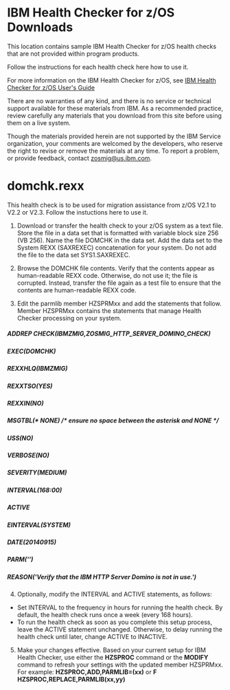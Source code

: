 IBM Health Checker for z/OS Downloads 
=====================================

This location contains sample IBM Health Checker for z/OS health checks that are not provided within program products.  

Follow the instructions for each health check here how to use it.  

For more information on the IBM Health Checker for z/OS, see [IBM Health Checker for z/OS User's Guide](https://www.ibm.com/support/knowledgecenter/SSLTBW_2.3.0/com.ibm.zos.v2r3.e0zl100/toc.htm) 

There are no warranties of any kind, and there is no service or technical support available for these materials from IBM. As a recommended practice, review carefully any materials that you download from this site before using them on a live system.

Though the materials provided herein are not supported by the IBM Service organization, your comments are welcomed by the developers, who reserve the right to revise or remove the materials at any time. To report a problem, or provide feedback, contact zosmig@us.ibm.com.

domchk.rexx
===========
This health check is to be used for migration assistance from z/OS V2.1 to V2.2 or V2.3.  Follow the instuctions here to use it.

1. Download or transfer the health check to your z/OS system as a text file.  Store the file in a data set that is formatted with variable block size 256 (VB 256).  Name the file DOMCHK in the data set.  Add the data set to the System REXX (SAXREXEC) concatenation for your system.  Do not add the file to the data set SYS1.SAXREXEC.

2.  Browse the DOMCHK file contents.  Verify that the contents appear as human-readable REXX code.  Otherwise, do not use it; the file is corrupted.  Instead, transfer the file again as a test file to ensure that the contents are human-readable REXX code.

3.  Edit the parmlib member HZSPRMxx and add the statements that follow.  Member HZSPRMxx contains the statements that manage Health Checker processing on your system.

##### ADDREP CHECK(IBMZMIG,ZOSMIG_HTTP_SERVER_DOMINO_CHECK)
##### EXEC(DOMCHK)
##### REXXHLQ(IBMZMIG)
##### REXXTSO(YES)
##### REXXIN(NO)
##### MSGTBL(* NONE)  /* ensure no space between the asterisk and NONE */
##### USS(NO)
##### VERBOSE(NO)
##### SEVERITY(MEDIUM)
##### INTERVAL(168:00)
##### ACTIVE
##### EINTERVAL(SYSTEM)
##### DATE(20140915)
##### PARM('')
##### REASON('Verify that the IBM HTTP Server Domino is not in use.')

4. Optionally, modify the INTERVAL and ACTIVE statements, as follows:  
  *  Set INTERVAL to the frequency in hours for running the health check.  By default, the health check runs once a week (every 168 hours).
  *  To run the health check as soon as you complete this setup process, leave the ACTIVE statement unchanged.  Otherwise, to delay running the health check until later, change ACTIVE to INACTIVE.
  
5.  Make your changes effective.  Based on your current setup for IBM Health Checker, use either the **HZSPROC** command or the **MODIFY** command to refresh your settings with the updated member HZSPRMxx.  For example:  **HZSPROC,ADD,PARMLIB=(xx)** or **F HZSPROC,REPLACE,PARMLIB(xx,yy)**
